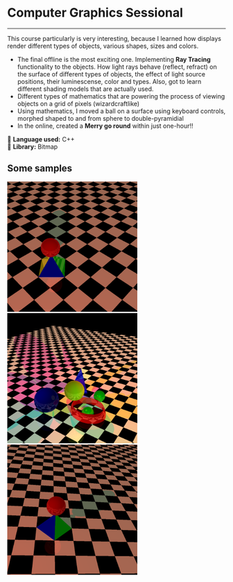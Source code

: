 # Computer Graphics Sessional
---
This course particularly is very interesting, because I learned how displays render different types of objects, various shapes, sizes and colors. 
- The final offline is the most exciting one. Implementing **Ray Tracing** functionality to the objects. How light rays behave (reflect, refract) on the surface of different types of objects, the effect of light source positions, their luminescense, color and types. Also, got to learn different shading models that are actually used.
- Different types of mathematics that are powering the process of viewing objects on a grid of pixels (wizardcraftlike)
- Using mathematics, I moved a ball on a surface using keyboard controls, morphed shaped to and from sphere to double-pyramidial
- In the online, created a **Merry go round** within just one-hour!!

🖤 **Language used:** C++ \
🧰 **Library:** Bitmap

## Some samples
<img src="Offline-3/Output_11.bmp" alt="drawing1" width="300"/>
<img src="Offline-3/Output_14.bmp" alt="drawing2" width="300"/>
<img src="Offline-3/Output_12.bmp" alt="drawing3" width="300"/>
